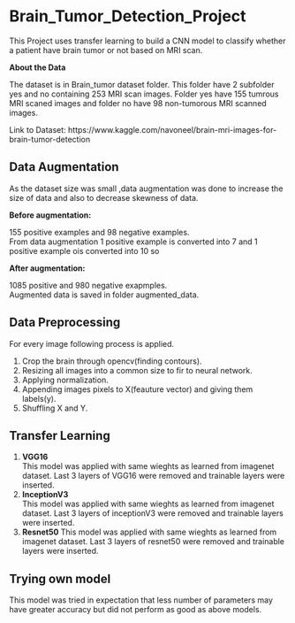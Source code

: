 # Brain_Tumor_Detection_Project

<p>This Project uses transfer learning to build a CNN model to classify whether a patient have brain tumor or not based on MRI scan.</P>

**About the Data**
<p>The dataset is in Brain_tumor dataset folder. This folder have 2 subfolder yes and no containing 253 MRI scan images. Folder yes have 155 tumrous MRI scaned images and folder no have 98 non-tumorous MRI scanned images.</p>
Link to Dataset: https://www.kaggle.com/navoneel/brain-mri-images-for-brain-tumor-detection


## Data Augmentation

<p>As the dataset size was small ,data augmentation was done to increase the size of data and also to decrease skewness of data.<br>
  
**Before augmentation:**<br>

 155 positive examples and 98 negative examples.<br>
 From data augmentation 1 positive example is converted into 7 and 1 positive example ois converted into 10 so <br>
 
  **After augmentation:**<br>
  
  1085 positive and 980 negative exapmples.<br>
  Augmented data is saved in folder augmented_data.
  
  ## Data Preprocessing
  
  For every image following process is applied.
  1. Crop the brain through opencv(finding contours).
  2. Resizing all images into a common size to fir to neural network.
  3. Applying normalization.
  4. Appending images pixels to X(feauture vector) and giving them labels(y).
  5. Shuffling X and Y.
  
  ## Transfer Learning
  
  1. **VGG16**<br>
     This model was applied with same wieghts as learned from imagenet dataset. Last 3 layers of VGG16 were removed and trainable  layers were inserted.
  2. **InceptionV3**<br>
     This model was applied with same wieghts as learned from imagenet dataset. Last 3 layers of inceptionV3 were removed and trainable  layers were inserted.
  3. **Resnet50**
     This model was applied with same wieghts as learned from imagenet dataset. Last 3 layers of resnet50  were removed and trainable  layers were inserted.
     
 ## Trying own model 
 This model was tried in expectation that less number of parameters may have greater accuracy but did not perform as good as above models.



